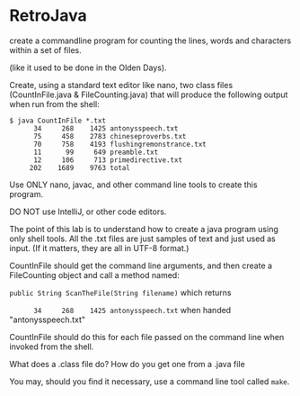 # RetroJava

create a commandline program for counting the lines, words and characters within a set of files.

(like it used to be done in the Olden Days).

Create, using a standard text editor like nano, two class files (CountInFile.java & FileCounting.java) that will produce the following output when run from the shell:

```
$ java CountInFile *.txt
      34     268    1425 antonysspeech.txt
      75     458    2783 chineseproverbs.txt
      70     758    4193 flushingremonstrance.txt
      11      99     649 preamble.txt
      12     106     713 primedirective.txt
     202    1689    9763 total
```

Use ONLY nano, javac, and other command line tools to create this program. 

DO NOT use IntelliJ, or other code editors.

The point of this lab is to understand how to create a java program using only shell tools. All the .txt files are just samples
of text and just used as input. (If it matters, they are all in UTF-8 format.)

CountInFile should get the command line arguments, and then create a FileCounting object and call a method named:

`public String ScanTheFile(String filename)` which returns 

`      34     268    1425 antonysspeech.txt` when handed "antonysspeech.txt"

CountInFile should do this for each file passed on the command line when invoked from the shell.

What does a .class file do? How do you get one from a .java file

You may, should you find it necessary, use a command line tool called `make`.

